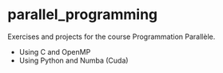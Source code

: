 # parallel_programming
Exercises and projects for the course Programmation Parallèle.
- Using C and OpenMP
- Using Python and Numba (Cuda)
